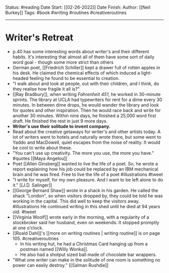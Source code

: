 Status: #reading 
Date Start: [[02-26-2022]]
Date Finish:
Author: [[Neil Burkey]]
Tags: #book #writing #routines #creativeroutines 
***
# Writer's Retreat

- p.40 has some interesting words about writer's and their different habits. It's interesting that almost all of them have some sort of daily word goal - though some more strict than others
- German poet, [[Friedrich Schiller]] kept a drawer full of rotten apples in his desk. He claimed the chemical effects of which induced a light-headed feeling he found to be essential to creation.
- "I walk about and look at people, out with their children, and I think, do they realise how fragile it all is?"
- [[Ray Bradbury]], when writing *Fahrenheit 451*, he worked in 30-minute sprints. The library at UCLA had typewriters for rent for a dime every 30 minutes. In between dime drops, he would wander the library and look for quotes and other inspiration. Then he would race back and write for another 30 minutes. Within nine days, he finished a 25,000 word first draft. He finished the rest in just 9 more days.
- **Writer's use their solitude to invent company.**
- Read about the creative getaways for writer's and other artists today. A lot of writers went to hotels and naturally wrote there, but some went to Yaddo and MacDowell, quiet escapes from the noise of reality. It would be cool to write about these. 
- "You can't use up creativity. The more you use, the more you have." #quotes [[Maya Angelou]]
- Poet [[Allen Ginsberg]] wanted to live the life of a poet. So, he wrote a report explaining how his job could be replaced by an IBM mechanical brain and he was fired. Free to live the life of a poet #illustrations #tweet 
- "I write for myself, for my own pleasure. And I want to be left alone to do it." [[J.D. Salinger]]
- [[George Bernard Shaw]] wrote in a shack in his garden. He called the shack "London", so when visitors dropped by, they could be told he was working in the capital. This did well to keep the visitors away. #illustrations He continued writing in this shed until he died at 94 years old. #tweet 
- [[Virginia Woolf]] wrote early in the morning, with a regularity of a stockbroker said her husband, even on weekends. It stopped promptly at one o'clock.
- [[Roald Dahl]]'s [[more on writing routines | writing routine]] is on page 105. #creativeroutines 
	- In his writing hut, he had a Christmas Card hanging up from a postman named [[Willy Wonka]].
	- He also had a shotput sized ball made of chocolate bar wrappers.
- "What one writer can make in the solitude of one room is something no power can easily destroy." [[Salman Rushdie]]